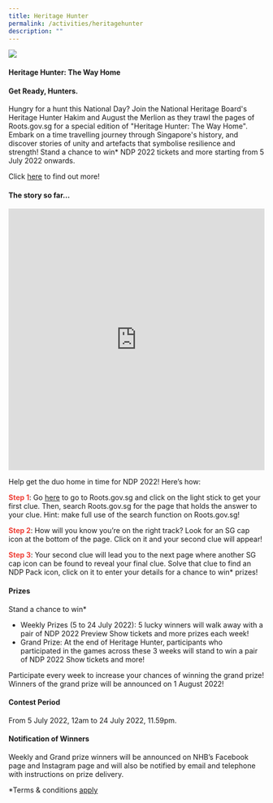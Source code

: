 ```yaml
---
title: Heritage Hunter
permalink: /activities/heritagehunter
description: ""
---
```

![](/images/NHB_HH_gif.gif)

#### Heritage Hunter: The Way Home

#### Get Ready, Hunters.

Hungry for a hunt this National Day? Join the National Heritage Board's Heritage Hunter Hakim and August the Merlion as they trawl the pages of Roots.gov.sg for a special edition of "Heritage Hunter: The Way Home". Embark on a time travelling journey through Singapore's history, and discover stories of unity and artefacts that symbolise resilience and strength! Stand a chance to win* NDP 2022 tickets and more starting from 5 July 2022 onwards.

Click <a href="https://www.roots.gov.sg/#?&utm_medium=ndp&utm_source=website&utm_campaign=hh2022-ndp" target="_blank">here</a> to find out more!

#### The story so far…

<iframe width="100%" frameborder="0" height="515" src="https://www.youtube.com/embed/Wh9YKohQab8" title="NDP in Metaverse" frameborder="0" allowfullscreen></iframe>

Help get the duo home in time for NDP 2022! Here’s how:

**<font color="#ee3e35">Step 1</font>**:  Go <a href="https://www.roots.gov.sg/#?&utm_medium=ndp&utm_source=website&utm_campaign=hh2022-ndp" target="_blank">here</a> to go to Roots.gov.sg and click on the light stick to get your first clue. Then, search Roots.gov.sg for the page that holds the answer to your clue.
Hint: make full use of the search function on Roots.gov.sg!

**<font color="#ee3e35">Step 2</font>**:  How will you know you’re on the right track? Look for an SG cap icon at the bottom of the page. Click on it and your second clue will appear!

**<font color="#ee3e35">Step 3</font>**:  Your second clue will lead you to the next page where another SG cap icon can be found to reveal your final clue. Solve that clue to find an NDP Pack icon, click on it to enter your details for a chance to win* prizes!

#### Prizes

Stand a chance to win*

* Weekly Prizes (5 to 24 July 2022): 5 lucky winners will walk away with a pair of NDP 2022 Preview Show tickets and more prizes each week!
* Grand Prize: At the end of Heritage Hunter, participants who participated in the games across these 3 weeks will stand to win a pair of NDP 2022 Show tickets and more!

Participate every week to increase your chances of winning the grand prize! Winners of the grand prize will be announced on 1 August 2022!


#### Contest Period

From 5 July 2022, 12am to 24 July 2022, 11.59pm.

#### Notification of Winners

Weekly and Grand prize winners will be announced on NHB’s Facebook page and Instagram page and will also be notified by email and telephone with instructions on prize delivery.

*Terms & conditions <a href="https://www.roots.gov.sg/-/media/Roots/Files/Heritage-Hunter/Acceptance-of-Terms-and-Conditions-Heritage-Hunter-v30-Lucky-Drawversion-dated-27-June-2022.ashx?la=en&utm_medium=ndpweb&utm_source=web&utm_campaign=hh2022-ndp" target="_blank">apply</a>
